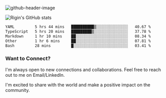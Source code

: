 
![github-header-image](https://github.com/riginoommen/riginoommen/assets/3840244/889cae65-df55-4cda-86cc-bf21bf1f2e96)

![Rigin's GitHub stats](https://github-readme-stats.vercel.app/api?username=riginoommen\&show_icons=true\&show=reviews,discussions_started,discussions_answered,prs_merged,prs_merged_percentage)


<!--START_SECTION:waka-->

```txt
YAML         5 hrs 44 mins   ██████████▒░░░░░░░░░░░░░░   40.67 %
TypeScript   5 hrs 20 mins   █████████▒░░░░░░░░░░░░░░░   37.78 %
Markdown     1 hr 10 mins    ██░░░░░░░░░░░░░░░░░░░░░░░   08.34 %
Other        1 hr 6 mins     ██░░░░░░░░░░░░░░░░░░░░░░░   07.81 %
Bash         28 mins         █░░░░░░░░░░░░░░░░░░░░░░░░   03.41 %
```

<!--END_SECTION:waka-->

### Want to Connect?

I'm always open to new connections and collaborations. Feel free to reach out to me on Email/LinkedIn.

I'm excited to share with the world and make a positive impact on the community.
